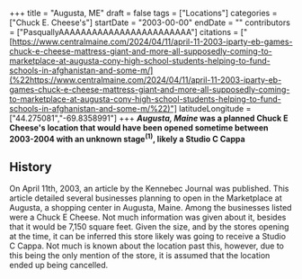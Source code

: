+++
title = "Augusta, ME"
draft = false
tags = ["Locations"]
categories = ["Chuck E. Cheese's"]
startDate = "2003-00-00"
endDate = ""
contributors = ["PasquallyAAAAAAAAAAAAAAAAAAAAAAAA"]
citations = ["[https://www.centralmaine.com/2024/04/11/april-11-2003-iparty-eb-games-chuck-e-cheese-mattress-giant-and-more-all-supposedly-coming-to-marketplace-at-augusta-cony-high-school-students-helping-to-fund-schools-in-afghanistan-and-some-m/](%22https://www.centralmaine.com/2024/04/11/april-11-2003-iparty-eb-games-chuck-e-cheese-mattress-giant-and-more-all-supposedly-coming-to-marketplace-at-augusta-cony-high-school-students-helping-to-fund-schools-in-afghanistan-and-some-m/%22)"]
latitudeLongitude = ["44.275081","-69.8358991"]
+++
***Augusta, Maine* was a planned Chuck E Cheese's location that would have been opened sometime between 2003-2004 with an unknown stage<sup>(1)</sup>, likely a Studio C Cappa**

## History

On April 11th, 2003, an article by the Kennebec Journal was published. This article detailed several businesses planning to open in the Marketplace at Augusta, a shopping center in Augusta, Maine. Among the businesses listed were a Chuck E Cheese. Not much information was given about it, besides that it would be 7,150 square feet. Given the size, and by the stores opening at the time, it can be inferred this store likely was going to receive a Studio C Cappa.
Not much is known about the location past this, however, due to this being the only mention of the store, it is assumed that the location ended up being cancelled.
